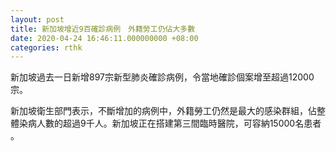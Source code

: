 ```yaml
---
layout: post
title: 新加坡增近9百確診病例　外籍勞工仍佔大多數
date: 2020-04-24 16:46:11.000000000 +08:00
categories: rthk
---
```


新加坡過去一日新增897宗新型肺炎確診病例，令當地確診個案增至超過12000宗。

新加坡衛生部門表示，不斷增加的病例中，外籍勞工仍然是最大的感染群組，佔整體染病人數的超過9千人。新加坡正在搭建第三間臨時醫院，可容納15000名患者 。
